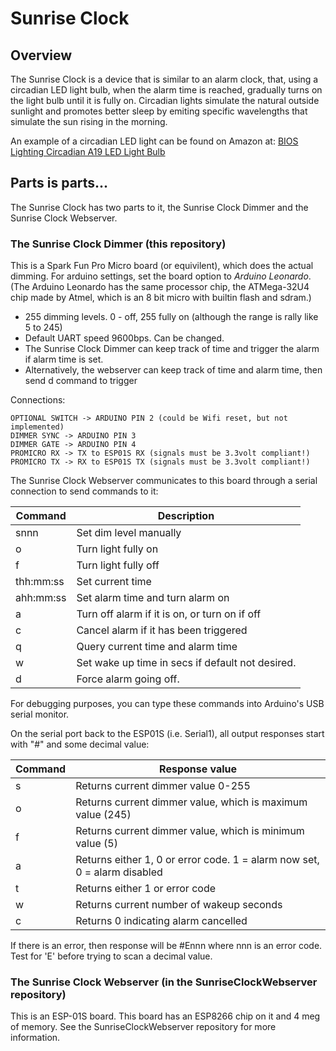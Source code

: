 # Sunrise Clock

## Overview

The Sunrise Clock is a device that is similar to an alarm clock, that, using a circadian LED light bulb, when the alarm time is reached, 
gradually turns on the light bulb until it is fully on.  Circadian lights simulate the natural outside sunlight and promotes better sleep
by emiting specific wavelengths that simulate the sun rising in the morning.

An example of a circadian LED light can be found 
on Amazon at: [BIOS Lighting Circadian A19 LED Light Bulb](https://www.amazon.com/gp/product/B08VC71HSG/ref=ppx_yo_dt_b_search_asin_title?ie=UTF8&psc=1)  

## Parts is parts...

The Sunrise Clock has two parts to it, the Sunrise Clock Dimmer and the Sunrise Clock Webserver.

### The Sunrise Clock Dimmer (this repository) 

This is a Spark Fun Pro Micro board (or equivilent), which does the actual dimming. For arduino 
settings, set the board option to *Arduino Leonardo*.  (The Arduino Leonardo has the same processor chip, 
the ATMega-32U4 chip made by Atmel, which is an 8 bit micro with builtin flash and sdram.) 

- 255 dimming levels. 0 - off, 255 fully on  (although the range is rally like 5 to 245)                           
- Default UART speed 9600bps. Can be changed.                         
- The Sunrise Clock Dimmer can keep track of time and trigger the alarm if alarm time is set.
- Alternatively, the webserver can keep track of time and alarm time, then send d command to trigger 
                                                                    
Connections:
```
OPTIONAL SWITCH -> ARDUINO PIN 2 (could be Wifi reset, but not implemented)
DIMMER SYNC -> ARDUINO PIN 3                                        
DIMMER GATE -> ARDUINO PIN 4                                        
PROMICRO RX -> TX to ESP01S RX (signals must be 3.3volt compliant!) 
PROMICRO TX -> RX to ESP01S TX (signals must be 3.3volt compliant!) 
```
The Sunrise Clock Webserver communicates to this board through a serial connection to 
send commands to it:

| Command | Description |
| ------- | ----------- |
| snnn | Set dim level manually |
| o | Turn light fully on |                             
| f | Turn light fully off |                            
| thh:mm:ss | Set current time |                                
| ahh:mm:ss | Set alarm time and turn alarm on | 
| a | Turn off alarm if it is on, or turn on if off |
| c | Cancel alarm if it has been triggered |   
| q | Query current time and alarm time |           
| w | Set wake up time in secs if default not desired. |
| d | Force alarm going off. |

For debugging purposes, you can type these commands into Arduino's USB serial monitor.

On the serial port back to the ESP01S (i.e. Serial1), all output responses 
start with "#" and some decimal value:        
                                                                                   
| Command | Response value |
| ------- | -------------- |
| s | Returns current dimmer value 0-255 |                        
| o | Returns current dimmer value, which is maximum value (245) |
| f | Returns current dimmer value, which is minimum value (5) |                   
| a | Returns either 1, 0 or error code. 1 = alarm now set, 0 = alarm disabled |   
| t | Returns either 1 or error code |             
| w | Returns current number of wakeup seconds |                                   
| c | Returns 0 indicating alarm cancelled |                                       
                                                                                    
If there is an error, then response will be #Ennn  where nnn is an error 
code.  Test for 'E' before trying to scan a decimal value.                        

### The Sunrise Clock Webserver (in the SunriseClockWebserver repository)                   
This is an ESP-01S board. This board has an ESP8266 chip on it and 4 meg of memory. See the 
SunriseClockWebserver repository for more information.
